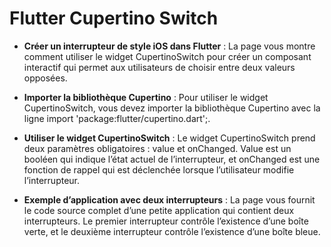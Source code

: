 # Flutter Cupertino Switch

- **Créer un interrupteur de style iOS dans Flutter** :
  La page vous montre comment utiliser le widget CupertinoSwitch pour créer un composant interactif
  qui permet aux utilisateurs de choisir entre deux valeurs opposées.

- **Importer la bibliothèque Cupertino** :
  Pour utiliser le widget CupertinoSwitch, vous devez importer la bibliothèque Cupertino avec la
  ligne import 'package:flutter/cupertino.dart';.

- **Utiliser le widget CupertinoSwitch** :
  Le widget CupertinoSwitch prend deux paramètres obligatoires : value et onChanged. Value est un
  booléen qui indique l’état actuel de l’interrupteur, et onChanged est une fonction de rappel qui
  est déclenchée lorsque l’utilisateur modifie l’interrupteur.

- **Exemple d’application avec deux interrupteurs** :
  La page vous fournit le code source complet d’une petite application qui contient deux
  interrupteurs. Le premier interrupteur contrôle l’existence
  d’une boîte verte, et le deuxième interrupteur contrôle l’existence d’une boîte bleue. 
